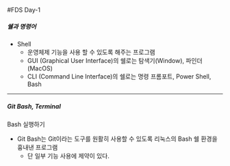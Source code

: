 #FDS Day-1

##### 쉘과 명령어

- Shell
  - 운영체제 기능을 사용 할 수 있도록 해주는 프로그램
  - GUI (Graphical User Interface)의 쉘로는 탐색기(Window), 파인더(MacOS)
  - CLI (Command Line Interface)의 쉘로는 명령 프롬포트, Power Shell, Bash

---

##### Git Bash, Terminal

Bash 실행하기

- Git Bash는 Git이라는 도구를 원활히 사용할 수 있도록 리눅스의 Bash 쉘 환경을 흉내낸 프로그램
  - 단 일부 기능 사용에 제약이 있다.